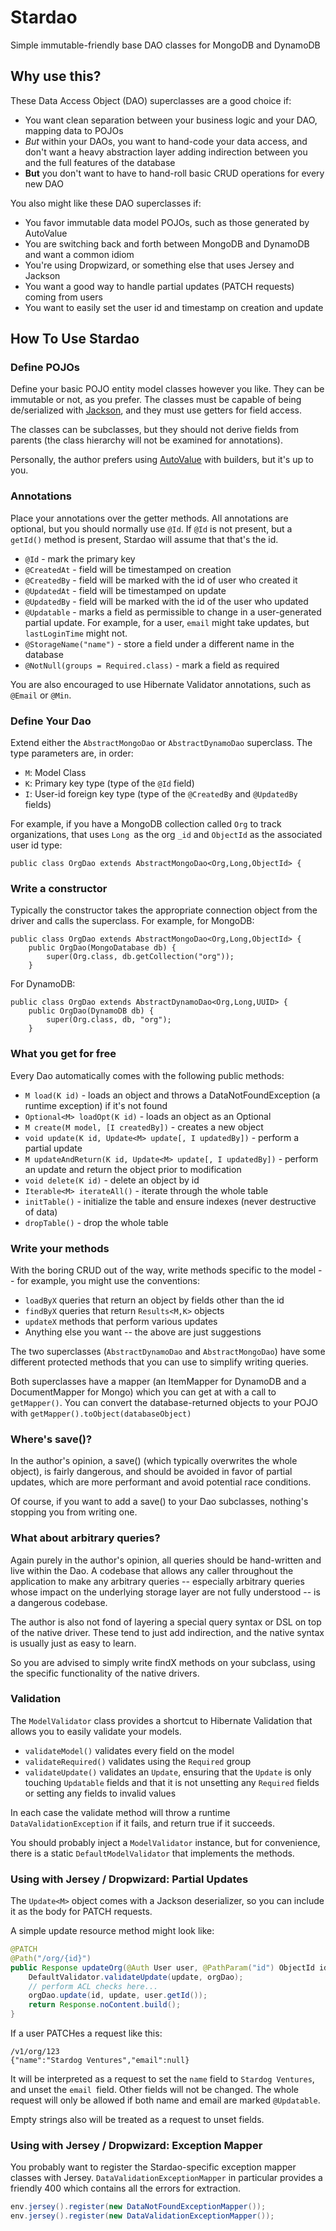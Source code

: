 # Stardao

Simple immutable-friendly base DAO classes for MongoDB and DynamoDB

## Why use this?

These Data Access Object (DAO) superclasses are a good choice if:

  - You want clean separation between your business logic and your DAO, mapping data to POJOs
  - *But* within your DAOs, you want to hand-code your data access, and don't want a heavy abstraction layer adding indirection between you and the full features of the database
  - **But** you don't want to have to hand-roll basic CRUD operations for every new DAO

You also might like these DAO superclasses if:

  - You favor immutable data model POJOs, such as those generated by AutoValue
  - You are switching back and forth between MongoDB and DynamoDB and want a common idiom
  - You're using Dropwizard, or something else that uses Jersey and Jackson
  - You want a good way to handle partial updates (PATCH requests) coming from users
  - You want to easily set the user id and timestamp on creation and update

## How To Use Stardao

### Define POJOs

Define your basic POJO entity model classes however you like. They can be immutable or not, as you prefer. The classes must be capable of being de/serialized with [Jackson](https://github.com/FasterXML/jackson), and they must use getters for field access.

The classes can be subclasses, but they should not derive fields from parents (the class hierarchy will not be examined for annotations).

Personally, the author prefers using [AutoValue](https://github.com/google/auto/blob/master/value/userguide/index.md) with builders, but it's up to you.

### Annotations

Place your annotations over the getter methods. All annotations are optional, but you should normally use `@Id`. If `@Id` is not present, but a `getId()` method is present, Stardao will assume that that's the id.

- ``@Id`` - mark the primary key
- ``@CreatedAt`` - field will be timestamped on creation
- ``@CreatedBy`` - field will be marked with the id of user who created it
- ``@UpdatedAt`` - field will be timestamped on update
- ``@UpdatedBy`` - field will be marked with the id of the user who updated
- ``@Updatable`` - marks a field as permissible to change in a user-generated partial update. For example, for a user, `email` might take updates, but `lastLoginTime` might not.
- ``@StorageName("name")`` - store a field under a different name in the database
- ``@NotNull(groups = Required.class)`` - mark a field as required

You are also encouraged to use Hibernate Validator annotations, such as `@Email` or `@Min`.

### Define Your Dao

Extend either the `AbstractMongoDao` or `AbstractDynamoDao` superclass. The type parameters are, in order:

- `M`: Model Class
- `K`: Primary key type (type of the `@Id` field)
- `I`: User-id foreign key type (type of the `@CreatedBy` and `@UpdatedBy` fields)

For example, if you have a MongoDB collection called `Org` to track organizations, that uses `Long `as the org `_id` and `ObjectId` as the associated user id type:

```
public class OrgDao extends AbstractMongoDao<Org,Long,ObjectId> {
```

### Write a constructor

Typically the constructor takes the appropriate connection object from the driver and calls the superclass. For example, for MongoDB:

```
public class OrgDao extends AbstractMongoDao<Org,Long,ObjectId> {
    public OrgDao(MongoDatabase db) {
        super(Org.class, db.getCollection("org"));
    }
```

For DynamoDB:

```
public class OrgDao extends AbstractDynamoDao<Org,Long,UUID> {
    public OrgDao(DynamoDB db) {
        super(Org.class, db, "org");
    }
```

### What you get for free

Every Dao automatically comes with the following public methods:

- ``M load(K id)`` - loads an object and throws a DataNotFoundException (a runtime exception) if it's not found
- ``Optional<M> loadOpt(K id)`` - loads an object as an Optional
- ``M create(M model, [I createdBy])`` - creates a new object
- ``void update(K id, Update<M> update[, I updatedBy])`` - perform a partial update
- ``M updateAndReturn(K id, Update<M> update[, I updatedBy])`` - perform an update and return the object prior to modification
- ``void delete(K id)`` - delete an object by id
- ``Iterable<M> iterateAll()`` - iterate through the whole table
- ``initTable()`` - initialize the table and ensure indexes (never destructive of data)
- ``dropTable()`` - drop the whole table

### Write your methods

With the boring CRUD out of the way, write methods specific to the model -- for example, you might use the conventions:

- ``loadByX`` queries that return an object by fields other than the id
- ``findByX`` queries that return ``Results<M,K>`` objects
- ``updateX`` methods that perform various updates
- Anything else you want -- the above are just suggestions

The two superclasses (`AbstractDynamoDao` and `AbstractMongoDao`) have some different protected methods that you can use to simplify writing queries.

Both superclasses have a mapper (an ItemMapper for DynamoDB and a DocumentMapper for Mongo) which you can get at with a call to `getMapper()`. You can convert the database-returned objects to your POJO with `getMapper().toObject(databaseObject)`

### Where's save()?

In the author's opinion, a save() (which typically overwrites the whole object), is fairly dangerous, and should be avoided in favor of partial updates, which are more performant and avoid potential race conditions.

Of course, if you want to add a save() to your Dao subclasses, nothing's stopping you from writing one.

### What about arbitrary queries?

Again purely in the author's opinion, all queries should be hand-written and live within the Dao. A codebase that allows any caller throughout the application to make any arbitrary queries -- especially arbitrary queries whose impact on the underlying storage layer are not fully understood -- is a dangerous codebase.

The author is also not fond of layering a special query syntax or DSL on top of the native driver. These tend to just add indirection, and the native syntax is usually just as easy to learn.

So you are advised to simply write findX methods on your subclass, using the specific functionality of the native drivers.

### Validation

The ``ModelValidator`` class provides a shortcut to Hibernate Validation that allows you to easily validate your models.

- `validateModel()` validates every field on the model
- `validateRequired()` validates using the `Required` group
- `validateUpdate()` validates an `Update`, ensuring that the `Update` is only touching `Updatable` fields and that it is not unsetting any `Required` fields or setting any fields to invalid values

In each case the validate method will throw a runtime `DataValidationException` if it fails, and return true if it succeeds.

You should probably inject a `ModelValidator` instance, but for convenience, there is a static `DefaultModelValidator` that implements the methods.

### Using with Jersey / Dropwizard: Partial Updates

The `Update<M>` object comes with a Jackson deserializer, so you can include it as the body for PATCH requests.

A simple update resource method might look like:

```java
@PATCH
@Path("/org/{id}")
public Response updateOrg(@Auth User user, @PathParam("id") ObjectId id, Update<Org> update) {
    DefaultValidator.validateUpdate(update, orgDao);
    // perform ACL checks here...
    orgDao.update(id, update, user.getId());
    return Response.noContent.build();
}
```

If a user PATCHes a request like this:

```
/v1/org/123
{"name":"Stardog Ventures","email":null}
```

It will be interpreted as a request to set the `name` field to `Stardog Ventures`, and unset the `email `field. Other fields will not be changed. The whole request will only be allowed if both name and email are marked `@Updatable`.

Empty strings also will be treated as a request to unset fields.

### Using with Jersey / Dropwizard: Exception Mapper

You probably want to register the Stardao-specific exception mapper classes with Jersey. `DataValidationExceptionMapper` in particular provides a friendly 400 which contains all the errors for extraction.

```java
env.jersey().register(new DataNotFoundExceptionMapper());
env.jersey().register(new DataValidationExceptionMapper());
```
